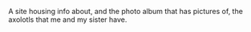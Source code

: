 A site housing info about, and the photo album that has pictures of, the axolotls that me and my sister have.
